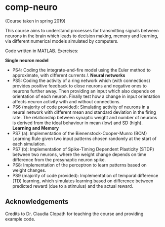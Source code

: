 # comp-neuro
(Course taken in spring 2019)

This course aims to understand processes for transmitting signals between neurons in the brain which leads to decision making, memory and learning, via different numerical models simulated by computers.

Code written in MATLAB. Exercises:

**Single neuron model**
- PS4: Coding the integrate-and-fire model using the Euler method to approximate, with different currents *I*.
**Neural networks**
- PS5: Coding the activity of a ring network which (with connections) provides positive feedback to close neurons and negative ones to neurons further away. Then providing an input which also depends on orientation of each neuron. Finally test how a change in input orientation affects neuron activity with and without connections.
- PS6 (majority of code provided): Simulating activity of neurons in a neural network with different mean and standard deviation in the firing rate. The relationship between synaptic weight and number of neurons is derived from the ideal behaviour in mean (low) and SD (high).
**Learning and Memory**
- PS7 (a): Implementation of the Bienenstock-Cooper-Munro (BCM) Learning Rule given two input patterns chosen randomly at the start of each simulation.
- PS7 (b): Implementation of Spike-Timing Dependent Plasticity (STDP) between two neurons, where the weight change depends on time difference from the presynaptic neuron spike.
- PS8: Implementation of the perceptron to learn patterns based on weight changes.
- PS9 (majority of code provided): Implementation of temporal difference (TD) learning, which simulates learning based on difference between predicted reward (due to a stimulus) and the actual reward.

## Acknowledgements
Credits to Dr. Claudia Clopath for teaching the course and providing example code.
